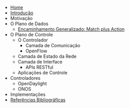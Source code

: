 - [Home](pages/home.html)
- [Introdução](pages/intro.md)
- Motivação
- O Plano de Dados
  - [Encaminhamento Generalizado: Match plus Action](pages/o_plano_de_dados/match_plus_action.md)
- O Plano de Controle
  - O Controlador
    - Camada de Comunicação
    - OpenFlow
  - Camada de Estado da Rede
  - Camada de Interface
    - APIs RESTful
  - Aplicações de Controle
- Controladores
  - OpenDaylight
  - ONOS
- Implementações
- [Referências Bibliográficas](pages/bibliografia.md)